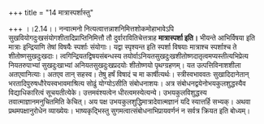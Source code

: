 +++
title = "14 मात्रास्पर्शास्तु"

+++
।।2.14।। नन्वात्मनो नित्यत्वात्तन्नाशनिमित्तशोकमोहाभावेऽपि
सुखवियोगदुःखसंयोगशीतादिप्राप्तिनिमित्तौ तौ दुर्वारावितिचेत्तत्राह
**मात्रास्पर्शा इति।** भीयन्ते आभिर्विषया इति मात्राः इन्द्रियाणि तेषां
विषयैः स्पर्शाः संयोगाः। यद्वा स्पृश्यन्त इति स्पर्शा विषयाः मात्राश्च
स्पर्शाश्च ते शीतोष्णसुखदुःखदाः। त्वगिन्द्रियतद्विषयसंबन्धस्य
तयोर्वाऽनियतसुखदुःखशीतोष्णदातृत्वमप्यस्तीत्यभिप्रेत्य नियतरुपाभ्यां
सुखदुःखाभ्यां अनियतसुखदुःखप्रदयोः शीतोष्णयो पृथग्ग्रहणम्। यत
उत्पत्तिविनाशशीला अतएवानित्याः। अतएव तान् सहस्व। तेषु हर्षं विषादं च मा
कार्षीत्यर्थः। स्त्रीस्वभाववतः सुखादिदानेतान्
भरतादिपुरुषधौरेयस्वभावमाश्रित्य सोढुं योग्योऽसीति संबोधनाशयः। अत्र
संबोधनद्वयेनोभयकुलशुद्धस्यैव विद्याधिकारित्वं सूचयतीत्येके।
उत्तमवंश्यत्वेन धीरत्वमस्येत्यन्ये। उभयकुलविशुद्धस्य
तवात्माज्ञानमनुचितमिति केचित्। अय पक्ष उभयकुलशुद्धिमात्रादेवात्मज्ञानं
यदि स्यात्तर्हि सभ्यक्। अथवा प्रथमपक्षानुरोधेन व्याख्येयः।
भाष्यकृद्भिस्तु सुगमत्वात्संबोधनाभिप्रायवर्णनं न सर्वत्र क्रियत इति
बोध्यम्।  
